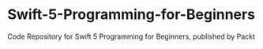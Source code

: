 # Swift-5-Programming-for-Beginners
Code Repository for Swift 5 Programming for Beginners, published by Packt
